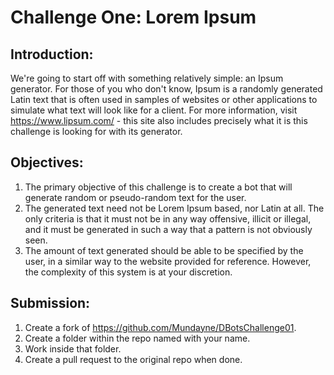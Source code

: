 # Challenge One: Lorem Ipsum

## Introduction:
We're going to start off with something relatively simple: an Ipsum generator. For those of you who don't know, Ipsum is a randomly generated Latin text that is often used in samples of websites or other applications to simulate what text will look like for a client. For more information, visit <https://www.lipsum.com/> - this site also includes precisely what it is this challenge is looking for with its generator.

## Objectives:
1. The primary objective of this challenge is to create a bot that will generate random or pseudo-random text for the user.
2. The generated text need not be Lorem Ipsum based, nor Latin at all. The only criteria is that it must not be in any way offensive, illicit or illegal, and it must be generated in such a way that a pattern is not obviously seen.
3. The amount of text generated should be able to be specified by the user, in a similar way to the website provided for reference. However, the complexity of this system is at your discretion.

## Submission:
1. Create a fork of https://github.com/Mundayne/DBotsChallenge01.
2. Create a folder within the repo named with your name.
3. Work inside that folder.
4. Create a pull request to the original repo when done.
